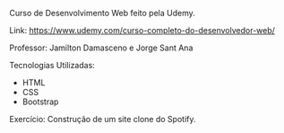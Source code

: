 Curso de Desenvolvimento Web feito pela Udemy.

Link: https://www.udemy.com/curso-completo-do-desenvolvedor-web/

Professor: Jamilton Damasceno e Jorge Sant Ana

Tecnologias Utilizadas:

- HTML
- CSS
- Bootstrap

Exercício: Construção de um site clone do Spotify.
